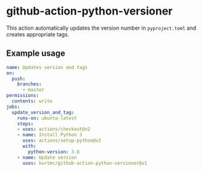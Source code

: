 # github-action-python-versioner

This action automatically updates the version number in `pyproject.toml` and
creates appropriate tags.

## Example usage

```yaml
name: Updates version and tags
on:
  push:
    branches:
      - master
permissions:
  contents: write
jobs:
  update_version_and_tag:
    runs-on: ubuntu-latest
    steps:
    - uses: actions/checkout@v2
    - name: Install Python 3
      uses: actions/setup-python@v2
      with:
        python-version: 3.8
    - name: Update version
      uses: kurtmc/github-action-python-versioner@v1

```
